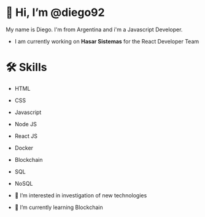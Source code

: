 # 👋 Hi, I’m @diego92

My name is Diego. I'm from Argentina and i'm a Javascript Developer.

- I am currently working on __Hasar Sistemas__ for the React Developer Team

# 🛠 Skills

- HTML
- CSS
- Javascript
- Node JS
- React JS
- Docker
- Blockchain
- SQL
- NoSQL

- 👀 I’m interested in investigation of new technologies
- 🌱 I’m currently learning Blockchain


<!---
diego92/diego92 is a ✨ special ✨ repository because its `README.md` (this file) appears on your GitHub profile.
You can click the Preview link to take a look at your changes.
--->
